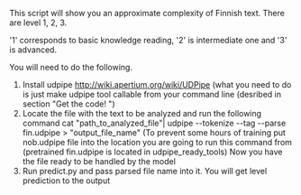 This script will show you an approximate complexity of Finnish text. There are level 1, 2, 3. 

'1' corresponds to basic knowledge reading, '2' is intermediate one and '3' is advanced.

You will need to do the following.
1. Install udpipe http://wiki.apertium.org/wiki/UDPipe (what you need to do is just make udpipe tool callable from your command line (desribed in section "Get the code! ")
2. Locate the file with the text to be analyzed and run the following command 
cat "path_to_analyzed_file"| udpipe --tokenize --tag --parse fin.udpipe > "output_file_name"
(To prevent some hours of training put nob.udpipe file into the location you are going to run this command from (pretrained fin.udpipe is located in udpipe_ready_tools)
Now you have the file ready to be handled by the model
3. Run predict.py and pass parsed file name into it. You will get level prediction to the output
